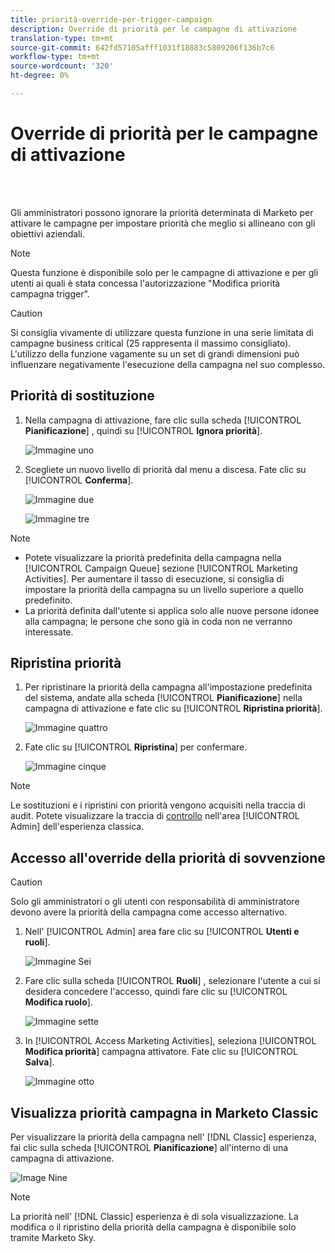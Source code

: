 ```yaml
---
title: priorità-override-per-trigger-campaign
description: Override di priorità per le campagne di attivazione
translation-type: tm+mt
source-git-commit: 642fd57105afff1031f18883c5809206f136b7c6
workflow-type: tm+mt
source-wordcount: '320'
ht-degree: 0%

---
```



# Override di priorità per le campagne di attivazione

<br> 

Gli amministratori possono ignorare la priorità determinata di Marketo per attivare le campagne per impostare priorità che meglio si allineano con gli obiettivi aziendali.

>[!NOTE]
>
>Questa funzione è disponibile solo per le campagne di attivazione e per gli utenti ai quali è stata concessa l&#39;autorizzazione &quot;Modifica priorità campagna trigger&quot;.

>[!CAUTION]
>
>Si consiglia vivamente di utilizzare questa funzione in una serie limitata di campagne business critical (25 rappresenta il massimo consigliato). L&#39;utilizzo della funzione vagamente su un set di grandi dimensioni può influenzare negativamente l&#39;esecuzione della campagna nel suo complesso.

## Priorità di sostituzione

1. Nella campagna di attivazione, fare clic sulla scheda [!UICONTROL **Pianificazione**] , quindi su [!UICONTROL **Ignora priorità**].

   ![Immagine uno](/help/sky/assets/smart-campaigns/priority-override-for-trigger-campaigns/priority-override-for-trigger-campaigns-1.png)

1. Scegliete un nuovo livello di priorità dal menu a discesa. Fate clic su [!UICONTROL **Conferma**].

   ![Immagine due](/help/sky/assets/smart-campaigns/priority-override-for-trigger-campaigns/priority-override-for-trigger-campaigns-2.png)

   ![Immagine tre](/help/sky/assets/smart-campaigns/priority-override-for-trigger-campaigns/priority-override-for-trigger-campaigns-3.png)

>[!NOTE]
>
>* Potete visualizzare la priorità predefinita della campagna nella [!UICONTROL Campaign Queue] sezione [!UICONTROL Marketing Activities]. Per aumentare il tasso di esecuzione, si consiglia di impostare la priorità della campagna su un livello superiore a quello predefinito.
>* La priorità definita dall&#39;utente si applica solo alle nuove persone idonee alla campagna; le persone che sono già in coda non ne verranno interessate.


## Ripristina priorità

1. Per ripristinare la priorità della campagna all&#39;impostazione predefinita del sistema, andate alla scheda [!UICONTROL **Pianificazione**] nella campagna di attivazione e fate clic su [!UICONTROL **Ripristina priorità**].

   ![Immagine quattro](/help/sky/assets/smart-campaigns/priority-override-for-trigger-campaigns/priority-override-for-trigger-campaigns-4.png)

1. Fate clic su [!UICONTROL **Ripristina**] per confermare.

   ![Immagine cinque](/help/sky/assets/smart-campaigns/priority-override-for-trigger-campaigns/priority-override-for-trigger-campaigns-5.png)

>[!NOTE]
>
>Le sostituzioni e i ripristini con priorità vengono acquisiti nella traccia di audit. Potete visualizzare la traccia di [controllo](https://docs.marketo.com/x/GZ2t) nell&#39;area [!UICONTROL Admin] dell&#39;esperienza classica.

## Accesso all&#39;override della priorità di sovvenzione

>[!CAUTION]
>
>Solo gli amministratori o gli utenti con responsabilità di amministratore devono avere la priorità della campagna come accesso alternativo.

1. Nell&#39; [!UICONTROL Admin] area fare clic su [!UICONTROL **Utenti e ruoli**].

   ![Immagine Sei](/help/sky/assets/smart-campaigns/priority-override-for-trigger-campaigns/priority-override-for-trigger-campaigns-6.png)

1. Fare clic sulla scheda [!UICONTROL **Ruoli**] , selezionare l&#39;utente a cui si desidera concedere l&#39;accesso, quindi fare clic su [!UICONTROL **Modifica ruolo**].

   ![Immagine sette](/help/sky/assets/smart-campaigns/priority-override-for-trigger-campaigns/priority-override-for-trigger-campaigns-7.png)

1. In [!UICONTROL Access Marketing Activities], seleziona [!UICONTROL **Modifica priorità**] campagna attivatore. Fate clic su [!UICONTROL **Salva**].

   ![Immagine otto](/help/sky/assets/smart-campaigns/priority-override-for-trigger-campaigns/priority-override-for-trigger-campaigns-8.png)

## Visualizza priorità campagna in Marketo Classic

Per visualizzare la priorità della campagna nell&#39; [!DNL Classic] esperienza, fai clic sulla scheda [!UICONTROL **Pianificazione**] all&#39;interno di una campagna di attivazione.

![Image Nine](/help/sky/assets/smart-campaigns/priority-override-for-trigger-campaigns/priority-override-for-trigger-campaigns-9.png)

>[!NOTE]
>
>La priorità nell&#39; [!DNL Classic] esperienza è di sola visualizzazione. La modifica o il ripristino della priorità della campagna è disponibile solo tramite Marketo Sky.
